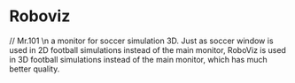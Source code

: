 # Roboviz
// Mr.101 \n 
a monitor for soccer simulation 3D. Just as soccer window is used in 2D football simulations instead of the main monitor, RoboViz is used in 3D football simulations instead of the main monitor, which has much better quality.

